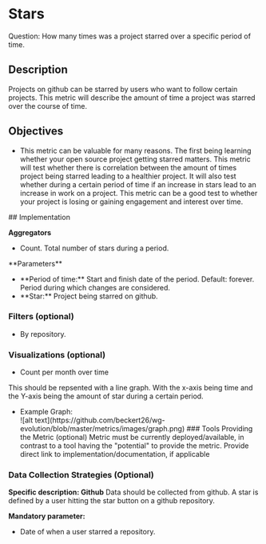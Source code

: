 # Stars

Question: How many times was a project starred over a specific period of time.

## Description
Projects on github can be starred by users who want to follow certain projects. This metric will describe the amount of time a project was starred over the course of time.

## Objectives
<ul>
<li>This metric can be valuable for many reasons. The first being learning whether your open source project getting starred matters. This metric will test whether there is correlation between the amount of times  project being starred leading to a healthier project. It will also test whether during a certain period of time if an increase in stars lead to an increase in work on a project. This metric can be a good test to whether your project is losing or gaining engagement and interest over time.</li>
</ul>
## Implementation

**Aggregators**
<ul>
<li>Count. Total number of stars during a period.</li>
</ul>
**Parameters**
<ul>
<li>**Period of time:** Start and finish date of the period. Default: forever. Period during which changes are considered.</li>
<li>**Star:** Project being starred on github.</li>
</ul>

### Filters (optional)
<ul>
<li>By repository. </li>
</ul>

### Visualizations (optional)
<ul>
<li>Count per month over time</li>
</ul>
This should be repsented with a line graph. With the x-axis being time and the Y-axis being the amount of star during a certain period.
<ul>
  <li>Example Graph:</li>
![alt text](https://github.com/beckert26/wg-evolution/blob/master/metrics/images/graph.png)
### Tools Providing the Metric (optional)
Metric must be currently deployed/available, in contrast to a tool having the "potential" to provide the metric. Provide direct link to implementation/documentation, if applicable
 </ul>

### Data Collection Strategies (Optional)
**Specific description: Github**
Data should be collected from github. A star is defined by a user hitting the star button on a github repository.

**Mandatory parameter:**
<ul>
  <li>Date of when a user starred a repository. </li>
</ul>

